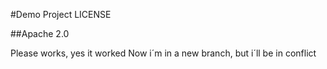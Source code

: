 #Demo Project LICENSE

##Apache 2.0

Please works, yes it worked
Now i´m in a new branch, but i´ll be in conflict